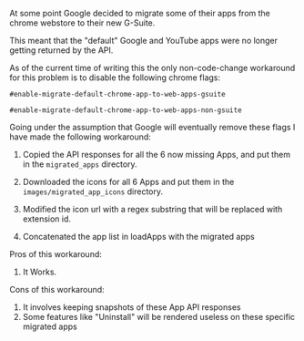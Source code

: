 At some point Google decided to migrate some of their apps from the chrome webstore to their new G-Suite.

This meant that the "default" Google and YouTube apps were no longer getting returned by the API.

As of the current time of writing this the only non-code-change workaround for this problem is to disable the following chrome flags:

``#enable-migrate-default-chrome-app-to-web-apps-gsuite``

``#enable-migrate-default-chrome-app-to-web-apps-non-gsuite``

Going under the assumption that Google will eventually remove these flags I have made the following workaround:

1. Copied the API responses for all the 6 now missing Apps, and put them in the ``migrated_apps`` directory.

2. Downloaded the icons for all 6 Apps and put them in the ``images/migrated_app_icons`` directory.

3. Modified the icon url with a regex substring that will be replaced with extension id.

4. Concatenated the app list in loadApps with the migrated apps


Pros of this workaround:

1. It Works.

Cons of this workaround:

1. It involves keeping snapshots of these App API responses
2. Some features like "Uninstall" will be rendered useless on these specific migrated apps